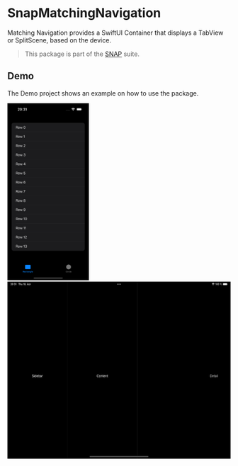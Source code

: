 # SnapMatchingNavigation

Matching Navigation provides a SwiftUI Container that displays a TabView or SplitScene, based on the device. 

> This package is part of the [SNAP](https://github.com/simonnickel/snap-abstract) suite.


## Demo

The Demo project shows an example on how to use the package.

<img src="/screenshot-iphone.png" height="400"> <img src="/screenshot-ipad.png" height="400">
